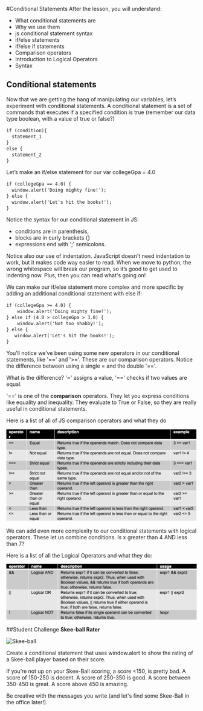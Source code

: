 
#Conditional Statements
After the lesson, you will understand:
+ What conditional statements are
+ Why we use them
+ js conditional statement syntax
+ if/else statements
+ if/else if statements
+ Comparison operators
+ Introduction to Logical Operators
+ Syntax

## Conditional statements
Now that we are getting the hang of manipulating our variables, let’s experiment with conditional statements. A conditional statement is a set of commands that executes if a specified condition is true (remember our data type boolean, with a value of true or false?)
```
if (condition){
  statement_1
}
else {
  statement_2
}
```
Let’s make an if/else statement for our var collegeGpa = 4.0
```
if (collegeGpa == 4.0) {
  window.alert('Doing mighty fine!');
} else {
  window.alert('Let's hit the books!');
}
```
Notice the syntax for our conditional statement in JS:
+ conditions are in parenthesis,
+ blocks are in curly brackets {}
+ expressions end with ';' semicolons.

Notice also our use of indentation. JavaScript doesn't need indentation to work, but it makes code way easier to read. When we move to python, the wrong whitespace will break our program, so it’s good to get used to indenting now. Plus, then you can read what's going on!

We can make our if/else statement more complex and more specific by adding an additional conditional statement with else if:
```
if (collegeGpa >= 4.0) {
    window.alert('Doing mighty fine!');
} else if (4.0 > collegeGpa > 3.0) {
    window.alert('Not too shabby!');
} else {
   window.alert('Let's hit the books!');
}
```
You’ll notice we’ve been using some new operators in our conditional statements, like '==' and '>='. These are our comparison operators. Notice the difference between using a single = and the double '=='.

What is the difference? '=' assigns a value, '==' checks if two values are equal.

'==' is one of the **comparison** operators. They let you express conditions like equality and inequality. They evaluate to True or False, so they are really useful in conditional statements.

Here is a list of all of JS comparison operators and what they do

<img src="https://raw.githubusercontent.com/learn-co-curriculum/cssi-2.5-conditional-statements/master/js-boolean-operator-table.png">

We can add even more complexity to our conditional statements with logical operators. These let us combine conditions. Is x greater than 4 AND less than 7?

Here is a list of all the Logical Operators and what they do:

<img src="https://raw.githubusercontent.com/learn-co-curriculum/cssi-2.5-conditional-statements/master/js-logical-operators.png">

##Student Challenge
**Skee-ball Rater**

![Skee-ball](http://robertkaplinsky.com/wp-content/uploads/2013/03/skeeball_cover.jpg)


Create a conditional statement that uses window.alert to show the rating of a Skee-ball player based on their score.

If you’re not up on your Skee-Ball scoring, a score <150, is pretty bad. A score of 150-250 is decent. A score of 250-350 is good. A score between 350-450 is great. A score above 450 is amazing.

Be creative with the messages you write (and let's find some Skee-Ball in the office later!).
